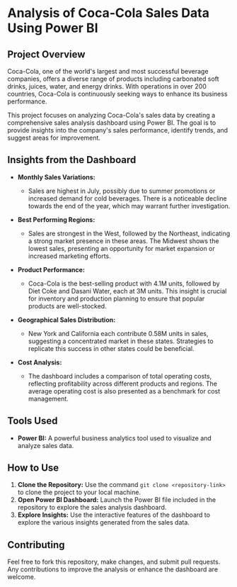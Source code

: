 # Analysis of Coca-Cola Sales Data Using Power BI

## Project Overview

Coca-Cola, one of the world's largest and most successful beverage companies, offers a diverse range of products including carbonated soft drinks, juices, water, and energy drinks. With operations in over 200 countries, Coca-Cola is continuously seeking ways to enhance its business performance.

This project focuses on analyzing Coca-Cola's sales data by creating a comprehensive sales analysis dashboard using Power BI. The goal is to provide insights into the company's sales performance, identify trends, and suggest areas for improvement.

## Insights from the Dashboard

- **Monthly Sales Variations:**
  - Sales are highest in July, possibly due to summer promotions or increased demand for cold beverages. There is a noticeable decline towards the end of the year, which may warrant further investigation.

- **Best Performing Regions:**
  - Sales are strongest in the West, followed by the Northeast, indicating a strong market presence in these areas. The Midwest shows the lowest sales, presenting an opportunity for market expansion or increased marketing efforts.

- **Product Performance:**
  - Coca-Cola is the best-selling product with 4.1M units, followed by Diet Coke and Dasani Water, each at 3M units. This insight is crucial for inventory and production planning to ensure that popular products are well-stocked.

- **Geographical Sales Distribution:**
  - New York and California each contribute 0.58M units in sales, suggesting a concentrated market in these states. Strategies to replicate this success in other states could be beneficial.

- **Cost Analysis:**
  - The dashboard includes a comparison of total operating costs, reflecting profitability across different products and regions. The average operating cost is also presented as a benchmark for cost management.

## Tools Used

- **Power BI:** A powerful business analytics tool used to visualize and analyze sales data.

## How to Use

1. **Clone the Repository:** Use the command `git clone <repository-link>` to clone the project to your local machine.
2. **Open Power BI Dashboard:** Launch the Power BI file included in the repository to explore the sales analysis dashboard.
3. **Explore Insights:** Use the interactive features of the dashboard to explore the various insights generated from the sales data.

## Contributing

Feel free to fork this repository, make changes, and submit pull requests. Any contributions to improve the analysis or enhance the dashboard are welcome.
